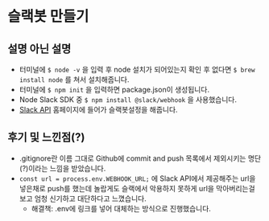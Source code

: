 # 슬랙봇 만들기

## 설명 아닌 설명

- 터미널에 ```$ node -v``` 을 입력 후 node 설치가 되어있는지 확인 후 없다면 ```$ brew install node``` 를 쳐서 설치해줍니다.
- 터미널에 ```$ npm init``` 을 입력하면 package.json이 생성됩니다.
- Node Slack SDK 중 ```$ npm install @slack/webhook``` 을 사용했습니다.
- [Slack API](https://api.slack.com) 홈페이지에 들어가 슬랙봇설정을 해줍니다.

## 후기 및 느낀점(?)

- .gitignore란 이름 그대로 Github에 commit and push 목록에서 제외시키는 명단(?)이라는 느낌을 받았습니다.
- ```const url = process.env.WEBHOOK_URL;``` 에 Slack API에서 제공해주는 url을 넣은채로 push를 했는데 놀랍게도 슬랙에서 악용하지 못하게 url을 막아버리는걸 보고 엄청 신기하고 대단하다고 느꼈습니다.
  - 해결책: .env에 링크를 넣어 대체하는 방식으로 진행했습니다. 
